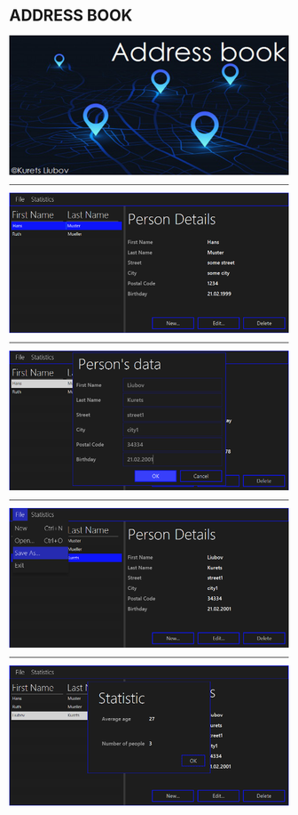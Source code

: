 # ADDRESS BOOK

![1](https://github.com/liub0v/BSU-labs/blob/master/Practice/lab11%20(AddressBook)/Screenshot/1.png)
***
![2](https://github.com/liub0v/BSU-labs/blob/master/Practice/lab11%20(AddressBook)/Screenshot/2.png)
***
![3](https://github.com/liub0v/BSU-labs/blob/master/Practice/lab11%20(AddressBook)/Screenshot/3.png)
***
![4](https://github.com/liub0v/BSU-labs/blob/master/Practice/lab11%20(AddressBook)/Screenshot/4.png)
***
![5](https://github.com/liub0v/BSU-labs/blob/master/Practice/lab11%20(AddressBook)/Screenshot/5.png)
